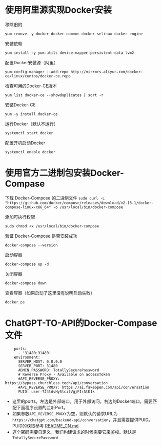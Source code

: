 # 使用阿里源实现Docker安装

移除旧的

```yum remove -y docker docker-common docker-selinux docker-engine```

安装依赖

```yum install -y yum-utils device-mapper-persistent-data lvm2```

配置Docker安装源（阿里）

```yum-config-manager --add-repo http://mirrors.aliyun.com/docker-ce/linux/centos/docker-ce.repo```

检查可用的Docker-CE版本

```yum list docker-ce --showduplicates | sort -r```

安装Docker-CE

```yum -y install docker-ce```

运行Docker（默认不运行）

```systemctl start docker```

配置开机启动Docker

```systemctl enable docker```

# 使用官方二进制包安装Docker-Compase

下载 Docker-Compose 的二进制文件
```sudo curl -L "https://github.com/docker/compose/releases/download/v2.18.1/docker-compose-linux-x86_64" -o /usr/local/bin/docker-compose```

添加可执行权限

```sudo chmod +x /usr/local/bin/docker-compose```

验证 Docker-Compose 是否安装成功

```docker-compose --version```

启动容器

```docker-compose up -d```

关闭容器

```docker-compose down```

查看容器（如果启动了这里没有说明启动失败）

```docker ps```

# ChatGPT-TO-API的Docker-Compase文件

```
    ports:
      - '31480:31480'
    environment:
      SERVER_HOST: 0.0.0.0
      SERVER_PORT: 31480
      ADMIN_PASSWORD: TotallySecurePassword
      # Reverse Proxy - Available on accessToken
      #API_REVERSE_PROXY: https://bypass.churchless.tech/api/conversation
      #API_REVERSE_PROXY: https://ai.fakeopen.com/api/conversation
      PUID: user-7J4tdvHySlcilVgjFIrAtK1k

```

- 这里的ports，左边是外部端口，用于外部访问。右边的Docker端口，需要匹配下面程序设置的监听Port。
- 如果参数`API_REVERSE_PROXY`为空，则默认的请求URL为`https://chatgpt.com/backend-api/conversation`，并且需要提供PUID。PUID的获取参考 [README_CN.md](../README_CN.md)
- 这个密码需要自定义，我们构建请求的时候需要它来鉴权。默认是```TotallySecurePassword```

